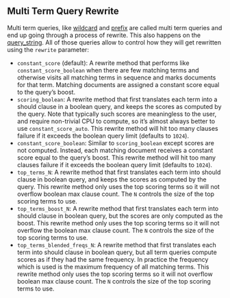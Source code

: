 ## Multi Term Query Rewrite

Multi term queries, like [wildcard](query-dsl-wildcard-query.html "Wildcard Query") and [prefix](query-dsl-prefix-query.html "Prefix Query") are called multi term queries and end up going through a process of rewrite. This also happens on the [query_string](query-dsl-query-string-query.html "Query String Query"). All of those queries allow to control how they will get rewritten using the `rewrite` parameter:

  * `constant_score` (default): A rewrite method that performs like `constant_score_boolean` when there are few matching terms and otherwise visits all matching terms in sequence and marks documents for that term. Matching documents are assigned a constant score equal to the query’s boost. 
  * `scoring_boolean`: A rewrite method that first translates each term into a should clause in a boolean query, and keeps the scores as computed by the query. Note that typically such scores are meaningless to the user, and require non-trivial CPU to compute, so it’s almost always better to use `constant_score_auto`. This rewrite method will hit too many clauses failure if it exceeds the boolean query limit (defaults to `1024`). 
  * `constant_score_boolean`: Similar to `scoring_boolean` except scores are not computed. Instead, each matching document receives a constant score equal to the query’s boost. This rewrite method will hit too many clauses failure if it exceeds the boolean query limit (defaults to `1024`). 
  * `top_terms_N`: A rewrite method that first translates each term into should clause in boolean query, and keeps the scores as computed by the query. This rewrite method only uses the top scoring terms so it will not overflow boolean max clause count. The `N` controls the size of the top scoring terms to use. 
  * `top_terms_boost_N`: A rewrite method that first translates each term into should clause in boolean query, but the scores are only computed as the boost. This rewrite method only uses the top scoring terms so it will not overflow the boolean max clause count. The `N` controls the size of the top scoring terms to use. 
  * `top_terms_blended_freqs_N`: A rewrite method that first translates each term into should clause in boolean query, but all term queries compute scores as if they had the same frequency. In practice the frequency which is used is the maximum frequency of all matching terms. This rewrite method only uses the top scoring terms so it will not overflow boolean max clause count. The `N` controls the size of the top scoring terms to use. 


